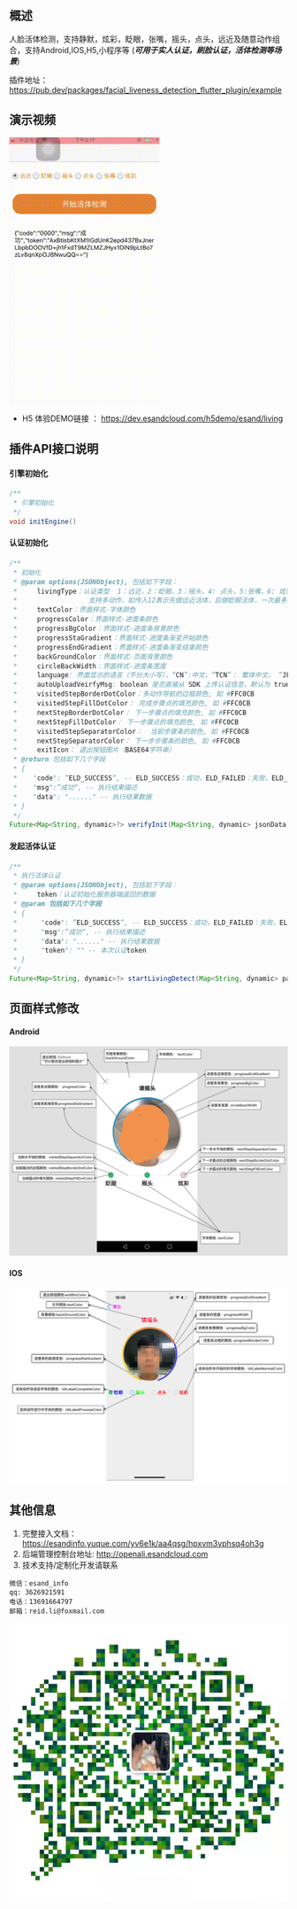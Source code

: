 ## 概述
人脸活体检测，支持静默，炫彩，眨眼，张嘴，摇头，点头，远近及随意动作组合，支持Android,IOS,H5,小程序等 (***可用于实人认证，刷脸认证，活体检测等场景***)

插件地址： https://pub.dev/packages/facial_liveness_detection_flutter_plugin/example

## 演示视频

![DEMO](imgs/demo.gif)


- H5 体验DEMO链接 ： https://dev.esandcloud.com/h5demo/esand/living

## 插件API接口说明

#### 引擎初始化
```java
/**
 * 引擎初始化
 */
void initEngine()
```

#### 认证初始化
```java
/**
 * 初始化
 * @param options(JSONObject), 包括如下字段：
 *     livingType：认证类型  1：远近，2：眨眼，3：摇头，4: 点头，5:张嘴，6: 炫彩
 *                  支持多动作，如传入12表示先做远近活体，后做眨眼活体，一次最多支持4组动作
 *     textColor：界面样式-字体颜色
 *     progressColor：界面样式-进度条颜色
 *     progressBgColor：界面样式-进度条背景颜色
 *     progressStaGradient：界面样式-进度条渐变开始颜色
 *     progressEndGradient：界面样式-进度条渐变结束颜色
 *     backGroundColor：界面样式-页面背景颜色
 *     circleBackWidth：界面样式-进度条宽度
 *     language: 界面显示的语言（不分大小写），“CN”:中文，“TCN”： 繁体中文， “JP”: 日文，"KR": 韩文， “EN”: 英文，“THA”: 泰文
 *     autoUploadVeirfyMsg: boolean 是否直接从 SDK 上传认证信息，默认为 true
 *     visitedStepBorderDotColor：多动作导航的边框颜色, 如 #FFC0CB
 *     visitedStepFillDotColor： 完成步骤点的填充颜色, 如 #FFC0CB
 *     nextStepBorderDotColor： 下一步骤点的填充颜色, 如 #FFC0CB
 *     nextStepFillDotColor： 下一步骤点的填充颜色, 如 #FFC0CB
 *     visitedStepSeparatorColor：  当前步骤条的颜色, 如 #FFC0CB
 *     nextStepSeparatorColor： 下一步步骤条的颜色, 如 #FFC0CB
 *     exitIcon： 退出按钮图片（BASE64字符串）
 * @return 包括如下几个字段
 * {
 *    "code": ”ELD_SUCCESS“, -- ELD_SUCCESS：成功，ELD_FAILED：失败，ELD_PARAME_ERROR：参数异常，ELD_EXCEPTION：发生异常，ELD_UNSUPPORT：不支持此活体类型
 *    "msg":”成功“, -- 执行结果描述
 *    "data": "......" -- 执行结果数据
 * }
 */
Future<Map<String, dynamic>?> verifyInit(Map<String, dynamic> jsonData){
 ```

 #### 发起活体认证
 ```java
 /**
  * 执行活体认证
  * @param options(JSONObject), 包括如下字段：
  *     token：认证初始化服务器端返回的数据
  * @param 包括如下几个字段
  * {
  *      "code": ”ELD_SUCCESS“, -- ELD_SUCCESS：成功，ELD_FAILED：失败，ELD_PARAME_ERROR：参数异常，ELD_EXCEPTION：发生异常，ELD_TIMEOUT：执行超时，ELD_PERMISSION：无法获取相机授权，ELD_CANCEL: 用户主动退出
  *      "msg":”成功“, -- 执行结果描述
  *      "data": "......" -- 执行结果数据
  *      "token": "" -- 本次认证token
  * }
  */
Future<Map<String, dynamic>?> startLivingDetect(Map<String, dynamic> params){
```

## 页面样式修改
#### Android
![ANDRIOID STYLE](imgs/android_style.png)

#### IOS
![IOS STYLE](imgs/ios_style.png)

## 其他信息
1. 完整接入文档：https://esandinfo.yuque.com/yv6e1k/aa4qsg/hpxvm3vphsq4oh3g
3. 后端管理控制台地址: http://openali.esandcloud.com
4. 技术支持/定制化开发请联系
```
微信：esand_info
qq: 3626921591
电话：13691664797
邮箱：reid.li@foxmail.com
```
![wechatqrcode](imgs/qrcode.jpeg)
